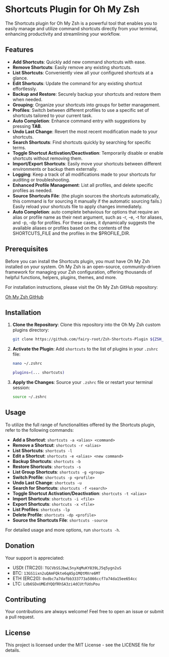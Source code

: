 # Shortcuts Plugin for Oh My Zsh

The Shortcuts plugin for Oh My Zsh is a powerful tool that enables you to easily manage and utilize command shortcuts directly from your terminal, enhancing productivity and streamlining your workflow.

## Features

- **Add Shortcuts**: Quickly add new command shortcuts with ease.
- **Remove Shortcuts**: Easily remove any existing shortcuts.
- **List Shortcuts**: Conveniently view all your configured shortcuts at a glance.
- **Edit Shortcuts**: Update the command for any existing shortcut effortlessly.
- **Backup and Restore**: Securely backup your shortcuts and restore them when needed.
- **Grouping**: Organize your shortcuts into groups for better management.
- **Profiles**: Switch between different profiles to use a specific set of shortcuts tailored to your current task.
- **Auto Completion**: Enhance command entry with suggestions by pressing **TAB**.
- **Undo Last Change**: Revert the most recent modification made to your shortcuts.
- **Search Shortcuts**: Find shortcuts quickly by searching for specific terms.
- **Toggle Shortcut Activation/Deactivation**: Temporarily disable or enable shortcuts without removing them.
- **Import/Export Shortcuts**: Easily move your shortcuts between different environments or backup them externally.
- **Logging**: Keep a track of all modifications made to your shortcuts for auditing or troubleshooting.
- **Enhanced Profile Management**: List all profiles, and delete specific profiles as needed.
- **Source Shortcuts File**: (the plugin sources the shortcuts automatically, this command is for sourcing it manually if the automatic sourcing fails.) Easily reload your shortcuts file to apply changes immediately.
- **Auto Completion**: auto complete behavious for options that require an alias or profile name as their next argument, such as -r, -e, -t for aliases, and -p, -dp for profiles. For these cases, it dynamically suggests the available aliases or profiles based on the contents of the SHORTCUTS_FILE and the profiles in the $PROFILE_DIR.

## Prerequisites

Before you can install the Shortcuts plugin, you must have Oh My Zsh installed on your system. Oh My Zsh is an open-source, community-driven framework for managing your Zsh configuration, offering thousands of helpful functions, helpers, plugins, themes, and more.

For installation instructions, please visit the Oh My Zsh GitHub repository:

[Oh My Zsh GitHub](https://github.com/ohmyzsh/ohmyzsh)

## Installation

1. **Clone the Repository**: Clone this repository into the Oh My Zsh custom plugins directory:

    ```zsh
    git clone https://github.com/fairy-root/Zsh-Shortcuts-Plugin ${ZSH_CUSTOM:-$HOME/.oh-my-zsh/custom}/plugins/shortcuts
    ```

2. **Activate the Plugin**: Add `shortcuts` to the list of plugins in your `.zshrc` file:

    ```zsh
    nano ~/.zshrc
    ```

    ```zsh
    plugins=(... shortcuts)
    ```

3. **Apply the Changes**: Source your `.zshrc` file or restart your terminal session:

    ```zsh
    source ~/.zshrc
    ```

## Usage

To utilize the full range of functionalities offered by the Shortcuts plugin, refer to the following commands:

- **Add a Shortcut**: `shortcuts -a <alias> <command>`
- **Remove a Shortcut**: `shortcuts -r <alias>`
- **List Shortcuts**: `shortcuts -l`
- **Edit a Shortcut**: `shortcuts -e <alias> <new command>`
- **Backup Shortcuts**: `shortcuts -b`
- **Restore Shortcuts**: `shortcuts -s`
- **List Group Shortcuts**: `shortcuts -g <group>`
- **Switch Profile**: `shortcuts -p <profile>`
- **Undo Last Change**: `shortcuts -u`
- **Search for Shortcuts**: `shortcuts -f <search>`
- **Toggle Shortcut Activation/Deactivation**: `shortcuts -t <alias>`
- **Import Shortcuts**: `shortcuts -i <file>`
- **Export Shortcuts**: `shortcuts -x <file>`
- **List Profiles**: `shortcuts -lp`
- **Delete Profile**: `shortcuts -dp <profile>`
- **Source the Shortcuts File**: `shortcuts -source`

For detailed usage and more options, run `shortcuts -h`.

## Donation

Your support is appreciated:

- USDt (TRC20): `TGCVbSSJbwL5nyXqMuKY839LJ5q5ygn2uS`
- BTC: `13GS1ixn2uQAmFQkte6qA5p1MQtMXre6MT`
- ETH (ERC20): `0xdbc7a7dafbb333773a5866ccf7a74da15ee654cc`
- LTC: `Ldb6SDxUMEdYQQfRhSA3zi4dCUtfUdsPou`

## Contributing

Your contributions are always welcome! Feel free to open an issue or submit a pull request.

## License

This project is licensed under the MIT License - see the LICENSE file for details.
